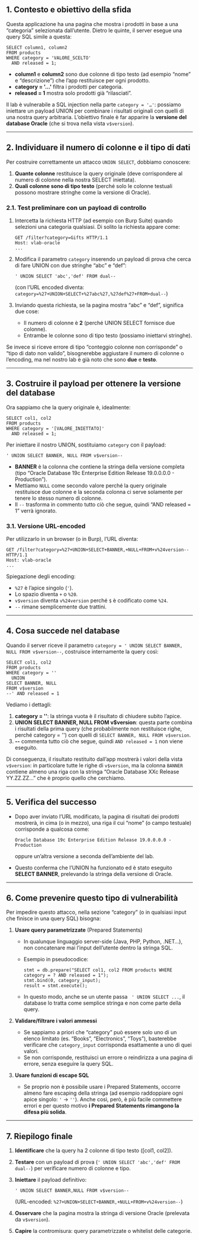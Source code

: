 ## 1. Contesto e obiettivo della sfida

Questa applicazione ha una pagina che mostra i prodotti in base a una “categoria” selezionata dall’utente. Dietro le quinte, il server esegue una query SQL simile a questa:

```
SELECT column1, column2
FROM products
WHERE category = 'VALORE_SCELTO'
  AND released = 1;
```

* **column1** e **column2** sono due colonne di tipo testo (ad esempio “nome” e “descrizione”) che l’app restituisce per ogni prodotto.
* **category = '…'** filtra i prodotti per categoria.
* **released = 1** mostra solo prodotti già “rilasciati”.

Il lab è vulnerabile a SQL injection nella parte `category = '…'`: possiamo iniettare un payload UNION per combinare i risultati originali con quelli di una nostra query arbitraria. L’obiettivo finale è far apparire la **versione del database Oracle** (che si trova nella vista `v$version`).

---

## 2. Individuare il numero di colonne e il tipo di dati

Per costruire correttamente un attacco `UNION SELECT`, dobbiamo conoscere:

1. **Quante colonne** restituisce la query originale (deve corrispondere al numero di colonne nella nostra SELECT iniettata).
2. **Quali colonne sono di tipo testo** (perché solo le colonne testuali possono mostrare stringhe come la versione di Oracle).

### 2.1. Test preliminare con un payload di controllo

1. Intercetta la richiesta HTTP (ad esempio con Burp Suite) quando selezioni una categoria qualsiasi. Di solito la richiesta appare come:

   ```
   GET /filter?category=Gifts HTTP/1.1
   Host: vlab-oracle
   ...
   ```

2. Modifica il parametro `category` inserendo un payload di prova che cerca di fare UNION con due stringhe “abc” e “def”:

   ```
   ' UNION SELECT 'abc','def' FROM dual--
   ```

   (con l’URL encoded diventa:
   `category=%27+UNION+SELECT+%27abc%27,%27def%27+FROM+dual--`)

3. Inviando questa richiesta, se la pagina mostra “abc” e “def”, significa due cose:

   * Il numero di colonne è **2** (perché UNION SELECT fornisce due colonne).
   * Entrambe le colonne sono di tipo testo (possiamo iniettarvi stringhe).

Se invece si riceve errore di tipo “conteggio colonne non corrisponde” o “tipo di dato non valido”, bisognerebbe aggiustare il numero di colonne o l’encoding, ma nel nostro lab è già noto che sono **due** e **testo**.

---

## 3. Costruire il payload per ottenere la versione del database

Ora sappiamo che la query originale è, idealmente:

```
SELECT col1, col2
FROM products
WHERE category = '[VALORE_INIETTATO]'
  AND released = 1;
```

Per iniettare il nostro UNION, sostituiamo `category` con il payload:

```
' UNION SELECT BANNER, NULL FROM v$version--
```

* **BANNER** è la colonna che contiene la stringa della versione completa (tipo “Oracle Database 19c Enterprise Edition Release 19.0.0.0.0 - Production”).
* Mettiamo `NULL` come secondo valore perché la query originale restituisce due colonne e la seconda colonna ci serve solamente per tenere lo stesso numero di colonne.
* Il `--` trasforma in commento tutto ciò che segue, quindi “AND released = 1” verrà ignorato.

### 3.1. Versione URL-encoded

Per utilizzarlo in un browser (o in Burp), l’URL diventa:

```
GET /filter?category=%27+UNION+SELECT+BANNER,+NULL+FROM+v%24version-- HTTP/1.1
Host: vlab-oracle
...
```

Spiegazione degli encoding:

* `%27` è l’apice singolo (`'`).
* Lo spazio diventa `+` o `%20`.
* `v$version` diventa `v%24version` perché `$` è codificato come `%24`.
* `--` rimane semplicemente due trattini.

---

## 4. Cosa succede nel database

Quando il server riceve il parametro `category = ' UNION SELECT BANNER, NULL FROM v$version--`, costruisce internamente la query così:

```
SELECT col1, col2
FROM products
WHERE category = ''
  UNION
SELECT BANNER, NULL
FROM v$version
--' AND released = 1
```

Vediamo i dettagli:

1. **category = ''**: la stringa vuota è il risultato di chiudere subito l’apice.
2. **UNION SELECT BANNER, NULL FROM v\$version**: questa parte combina i risultati della prima query (che probabilmente non restituisce righe, perché category = '') con quelli di `SELECT BANNER, NULL FROM v$version`.
3. **--** commenta tutto ciò che segue, quindi `AND released = 1` non viene eseguito.

Di conseguenza, il risultato restituito dall’app mostrerà i valori della vista `v$version`: in particolare tutte le righe di `v$version`, ma la colonna `BANNER` contiene almeno una riga con la stringa “Oracle Database XXc Release YY.ZZ.ZZ...” che è proprio quello che cerchiamo.

---

## 5. Verifica del successo

* Dopo aver inviato l’URL modificato, la pagina di risultati dei prodotti mostrerà, in cima (o in mezzo), una riga il cui “nome” (o campo testuale) corrisponde a qualcosa come:

  ```
  Oracle Database 19c Enterprise Edition Release 19.0.0.0.0 - Production
  ```

  oppure un’altra versione a seconda dell’ambiente del lab.
* Questo conferma che l’UNION ha funzionato ed è stato eseguito **SELECT BANNER**, prelevando la stringa della versione di Oracle.

---

## 6. Come prevenire questo tipo di vulnerabilità

Per impedire questo attacco, nella sezione “category” (o in qualsiasi input che finisce in una query SQL) bisogna:

1. **Usare query parametrizzate** (Prepared Statements)

   * In qualunque linguaggio server-side (Java, PHP, Python, .NET…), non concatenare mai l’input dell’utente dentro la stringa SQL.
   * Esempio in pseudocodice:

     ```pseudo
     stmt = db.prepare("SELECT col1, col2 FROM products WHERE category = ? AND released = 1");
     stmt.bind(0, category_input);
     result = stmt.execute();
     ```
   * In questo modo, anche se un utente passa ` ' UNION SELECT ...`, il database lo tratta come semplice stringa e non come parte della query.

2. **Validare/filtrare i valori ammessi**

   * Se sappiamo a priori che “category” può essere solo uno di un elenco limitato (es. “Books”, “Electronics”, “Toys”), basterebbe verificare che `category_input` corrisponda esattamente a uno di quei valori.
   * Se non corrisponde, restituisci un errore o reindirizza a una pagina di errore, senza eseguire la query SQL.

3. **Usare funzioni di escape SQL**

   * Se proprio non è possibile usare i Prepared Statements, occorre almeno fare escaping della stringa (ad esempio raddoppiare ogni apice singolo: `'` → `''`). Anche così, però, è più facile commettere errori e per questo motivo **i Prepared Statements rimangono la difesa più solida**.

---

## 7. Riepilogo finale

1. **Identificare** che la query ha 2 colonne di tipo testo (\[col1, col2]).
2. **Testare** con un payload di prova (`' UNION SELECT 'abc','def' FROM dual--`) per verificare numero di colonne e tipo.
3. **Iniettare** il payload definitivo:

   ```
   ' UNION SELECT BANNER,NULL FROM v$version--
   ```

   (URL-encoded: `%27+UNION+SELECT+BANNER,+NULL+FROM+v%24version--`)
4. **Osservare** che la pagina mostra la stringa di versione Oracle (prelevata da `v$version`).
5. **Capire** la contromisura: query parametrizzate o whitelist delle categorie.
